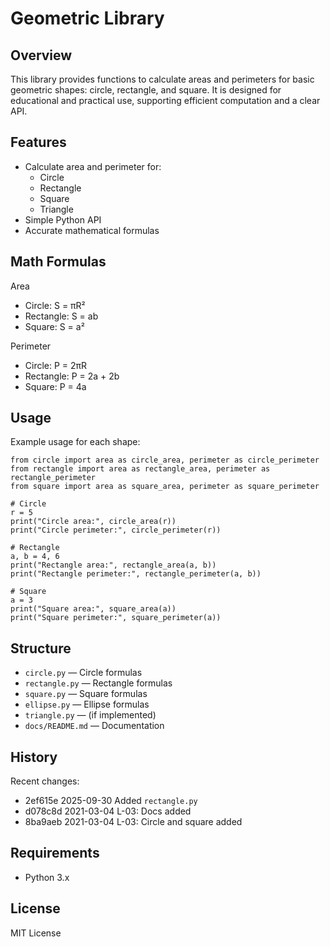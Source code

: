 # Geometric Library

## Overview

This library provides functions to calculate areas and perimeters for basic geometric shapes: circle, rectangle, and square. It is designed for educational and practical use, supporting efficient computation and a clear API.

## Features

- Calculate area and perimeter for:
  - Circle
  - Rectangle
  - Square
  - Triangle
- Simple Python API
- Accurate mathematical formulas

## Math Formulas

Area

- Circle: S = πR²
- Rectangle: S = ab
- Square: S = a²

Perimeter

- Circle: P = 2πR
- Rectangle: P = 2a + 2b
- Square: P = 4a

## Usage

Example usage for each shape:

```
from circle import area as circle_area, perimeter as circle_perimeter
from rectangle import area as rectangle_area, perimeter as rectangle_perimeter
from square import area as square_area, perimeter as square_perimeter

# Circle
r = 5
print("Circle area:", circle_area(r))
print("Circle perimeter:", circle_perimeter(r))

# Rectangle
a, b = 4, 6
print("Rectangle area:", rectangle_area(a, b))
print("Rectangle perimeter:", rectangle_perimeter(a, b))

# Square
a = 3
print("Square area:", square_area(a))
print("Square perimeter:", square_perimeter(a))
```

## Structure

- `circle.py` — Circle formulas
- `rectangle.py` — Rectangle formulas
- `square.py` — Square formulas
- `ellipse.py` — Ellipse formulas
- `triangle.py` — (if implemented)
- `docs/README.md` — Documentation

## History

Recent changes:

- 2ef615e 2025-09-30 Added `rectangle.py`
- d078c8d 2021-03-04 L-03: Docs added
- 8ba9aeb 2021-03-04 L-03: Circle and square added

## Requirements

- Python 3.x

## License

MIT License
